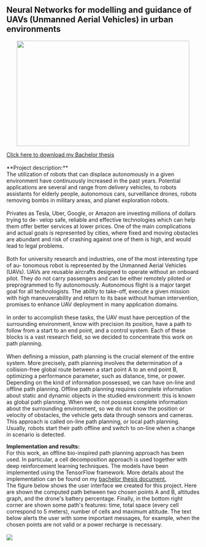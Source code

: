 ## Neural Networks for modelling and guidance of UAVs (Unmanned Aerial Vehicles) in urban environments

<p align='center'>
    <img src="images/bt.gif?raw=true" width="450" height="275"/>
</p>
<a href="/pdf/Tesi.pdf" download>Click here to download my Bachelor thesis</a>
<br><br>
**Project description:** 
<br>
The utilization of robots that can displace autonomously in a given environment have continuously increased in the past years. Potential applications are several and range from delivery vehicles, to robots assistants for elderly people, autonomous cars, surveillance drones, robots removing bombs in military areas, and planet exploration robots.
<br><br>
Privates as Tesla, Uber, Google, or Amazon are investing millions of dollars trying to de-
velop safe, reliable and effective technologies which can help them offer better services at
lower prices. One of the main complications and actual goals is represented by cities, where
fixed and moving obstacles are abundant and risk of crashing against one of them is high,
and would lead to legal problems.
<br><br>
Both for university research and industries, one of the most interesting type of au-
tonomous robot is represented by the Unmanned Aerial Vehicles (UAVs). UAVs are reusable
aircrafts designed to operate without an onboard pilot. They do not carry passengers and
can be either remotely piloted or preprogrammed to fly autonomously. 
Autonomous flight is a major target goal for all technologists. The ability to take-off, execute a given mission
with high maneuverability and return to its base without human intervention, promises to
enhance UAV deployment in many application domains.
<br><br>
In order to accomplish these tasks, the UAV must have perception of the surrounding
environment, know with precision its position, have a path to follow from a start to an end
point, and a control system. Each of these blocks is a vast research field, so we decided to
concentrate this work on path planning.
<br><br>
When defining a mission, path planning is the crucial element of the entire system. More
precisely, path planning involves the determination of a collision-free global route between
a start point A to an end point B, optimizing a performance parameter, such as distance,
time, or power. Depending on the kind of information possessed, we can have on-line and
offline path planning. Offline path planning requires complete information about static
and dynamic objects in the studied environment: this is known as global path planning.
When we do not possess complete information about the surrounding environment, so we
do not know the position or velocity of obstacles, the vehicle gets data through sensors and
cameras. This approach is called on-line path planning, or local path planning. Usually,
robots start their path offline and switch to on-line when a change in scenario is detected.

**Implementation and results:**
<br>
For this work, an offline bio-inspired path planning approach has been used. In particular,
a cell decomposition approach is used together with deep reinforcement learning techniques. The models have been implemented using the TensorFlow framework. More details about the implementation can be found on my <a href="/pdf/Tesi.pdf" download>bachelor thesis document.</a> 
<br>
The figure below shows the user interface we created for this project. Here are shown the computed path between two chosen points A and B, altitudes graph, and the drone's battery percentage. Finally, in the bottom right corner are shown some path's features: time, total space (every cell correspond to 5 meters), number of cells and maximum altitude. The text below alerts the user with
some important messages, for example, when the chosen points are not valid or a power recharge is necessary.
<br><br>
<img src="images/python8.JPG?raw=true"/>
<br><br>



